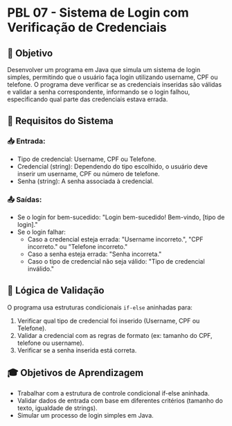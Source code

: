 # PBL 07 - Sistema de Login com Verificação de Credenciais

## 🎯 Objetivo
Desenvolver um programa em Java que simula um sistema de login simples, permitindo que o usuário faça login utilizando username, CPF ou telefone. O programa deve verificar se as credenciais inseridas são válidas e validar a senha correspondente, informando se o login falhou, especificando qual parte das credenciais estava errada.

## 🧮 Requisitos do Sistema

### 📥 Entrada:
- Tipo de credencial: Username, CPF ou Telefone.
- Credencial (string): Dependendo do tipo escolhido, o usuário deve inserir um username, CPF ou número de telefone.
- Senha (string): A senha associada à credencial.

### 📤 Saídas:
- Se o login for bem-sucedido: "Login bem-sucedido! Bem-vindo, [tipo de login]."
- Se o login falhar:
  - Caso a credencial esteja errada: "Username incorreto.", "CPF incorreto." ou "Telefone incorreto."
  - Caso a senha esteja errada: "Senha incorreta."
  - Caso o tipo de credencial não seja válido: "Tipo de credencial inválido."

## 🧠 Lógica de Validação

O programa usa estruturas condicionais `if-else` aninhadas para:
1. Verificar qual tipo de credencial foi inserido (Username, CPF ou Telefone).
2. Validar a credencial com as regras de formato (ex: tamanho do CPF, telefone ou username).
3. Verificar se a senha inserida está correta.

## 🎓 Objetivos de Aprendizagem

- Trabalhar com a estrutura de controle condicional if-else aninhada.
- Validar dados de entrada com base em diferentes critérios (tamanho do texto, igualdade de strings).
- Simular um processo de login simples em Java.
